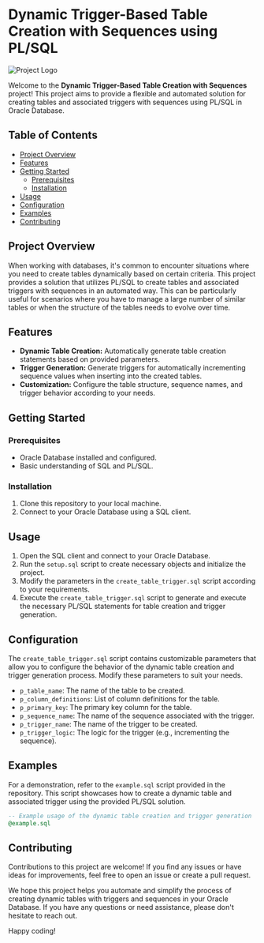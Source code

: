# Dynamic Trigger-Based Table Creation with Sequences using PL/SQL

![Project Logo](project_logo.png)

Welcome to the **Dynamic Trigger-Based Table Creation with Sequences** project! This project aims to provide a flexible and automated solution for creating tables and associated triggers with sequences using PL/SQL in Oracle Database.

## Table of Contents

- [Project Overview](#project-overview)
- [Features](#features)
- [Getting Started](#getting-started)
  - [Prerequisites](#prerequisites)
  - [Installation](#installation)
- [Usage](#usage)
- [Configuration](#configuration)
- [Examples](#examples)
- [Contributing](#contributing)

## Project Overview

When working with databases, it's common to encounter situations where you need to create tables dynamically based on certain criteria. This project provides a solution that utilizes PL/SQL to create tables and associated triggers with sequences in an automated way. This can be particularly useful for scenarios where you have to manage a large number of similar tables or when the structure of the tables needs to evolve over time.

## Features

- **Dynamic Table Creation:** Automatically generate table creation statements based on provided parameters.
- **Trigger Generation:** Generate triggers for automatically incrementing sequence values when inserting into the created tables.
- **Customization:** Configure the table structure, sequence names, and trigger behavior according to your needs.

## Getting Started

### Prerequisites

- Oracle Database installed and configured.
- Basic understanding of SQL and PL/SQL.

### Installation

1. Clone this repository to your local machine.
2. Connect to your Oracle Database using a SQL client.

## Usage

1. Open the SQL client and connect to your Oracle Database.
2. Run the `setup.sql` script to create necessary objects and initialize the project.
3. Modify the parameters in the `create_table_trigger.sql` script according to your requirements.
4. Execute the `create_table_trigger.sql` script to generate and execute the necessary PL/SQL statements for table creation and trigger generation.

## Configuration

The `create_table_trigger.sql` script contains customizable parameters that allow you to configure the behavior of the dynamic table creation and trigger generation process. Modify these parameters to suit your needs.

- `p_table_name`: The name of the table to be created.
- `p_column_definitions`: List of column definitions for the table.
- `p_primary_key`: The primary key column for the table.
- `p_sequence_name`: The name of the sequence associated with the trigger.
- `p_trigger_name`: The name of the trigger to be created.
- `p_trigger_logic`: The logic for the trigger (e.g., incrementing the sequence).

## Examples

For a demonstration, refer to the `example.sql` script provided in the repository. This script showcases how to create a dynamic table and associated trigger using the provided PL/SQL solution.

```sql
-- Example usage of the dynamic table creation and trigger generation
@example.sql
```

## Contributing

Contributions to this project are welcome! If you find any issues or have ideas for improvements, feel free to open an issue or create a pull request.



We hope this project helps you automate and simplify the process of creating dynamic tables with triggers and sequences in your Oracle Database. If you have any questions or need assistance, please don't hesitate to reach out.

Happy coding!

